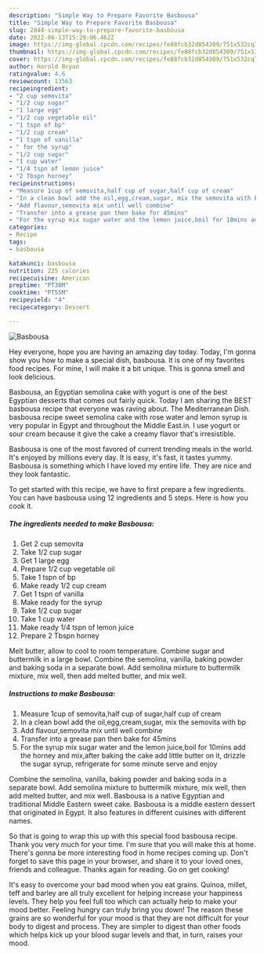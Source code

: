 ```yaml
---
description: "Simple Way to Prepare Favorite Basbousa"
title: "Simple Way to Prepare Favorite Basbousa"
slug: 2844-simple-way-to-prepare-favorite-basbousa
date: 2022-06-13T15:29:06.462Z
image: https://img-global.cpcdn.com/recipes/fe88fcb32d854309/751x532cq70/basbousa-recipe-main-photo.jpg
thumbnail: https://img-global.cpcdn.com/recipes/fe88fcb32d854309/751x532cq70/basbousa-recipe-main-photo.jpg
cover: https://img-global.cpcdn.com/recipes/fe88fcb32d854309/751x532cq70/basbousa-recipe-main-photo.jpg
author: Harold Bryan
ratingvalue: 4.6
reviewcount: 13563
recipeingredient:
- "2 cup semovita"
- "1/2 cup sugar"
- "1 large egg"
- "1/2 cup vegetable oil"
- "1 tspn of bp"
- "1/2 cup cream"
- "1 tspn of vanilla"
- " for the syrup"
- "1/2 cup sugar"
- "1 cup water"
- "1/4 tspn of lemon juice"
- "2 Tbspn horney"
recipeinstructions:
- "Measure 1cup of semovita,half cup of sugar,half cup of cream"
- "In a clean bowl add the oil,egg,cream,sugar, mix the semovita with bp"
- "Add flavour,semovita mix until well combine"
- "Transfer into a grease pan then bake for 45mins"
- "For the syrup mix sugar water and the lemon juice,boil for 10mins add the horney and mix,after baking the cake add little butter on it, drizzle the sugar syrup, refrigerate for some minute serve and enjoy"
categories:
- Recipe
tags:
- basbousa

katakunci: basbousa 
nutrition: 225 calories
recipecuisine: American
preptime: "PT30M"
cooktime: "PT55M"
recipeyield: "4"
recipecategory: Dessert

---
```



![Basbousa](https://img-global.cpcdn.com/recipes/fe88fcb32d854309/751x532cq70/basbousa-recipe-main-photo.jpg)

Hey everyone, hope you are having an amazing day today. Today, I'm gonna show you how to make a special dish, basbousa. It is one of my favorites food recipes. For mine, I will make it a bit unique. This is gonna smell and look delicious.

Basbousa, an Egyptian semolina cake with yogurt is one of the best Egyptian desserts that comes out fairly quick. Today I am sharing the BEST basbousa recipe that everyone was raving about. The Mediterranean Dish. basbousa recipe sweet semolina cake with rose water and lemon syrup is very popular in Egypt and throughout the Middle East.in. I use yogurt or sour cream because it give the cake a creamy flavor that&#39;s irresistible.

Basbousa is one of the most favored of current trending meals in the world. It's enjoyed by millions every day. It is easy, it's fast, it tastes yummy. Basbousa is something which I have loved my entire life. They are nice and they look fantastic.


To get started with this recipe, we have to first prepare a few ingredients. You can have basbousa using 12 ingredients and 5 steps. Here is how you cook it.

<!--inarticleads1-->

##### The ingredients needed to make Basbousa:

1. Get 2 cup semovita
1. Take 1/2 cup sugar
1. Get 1 large egg
1. Prepare 1/2 cup vegetable oil
1. Take 1 tspn of bp
1. Make ready 1/2 cup cream
1. Get 1 tspn of vanilla
1. Make ready  for the syrup
1. Take 1/2 cup sugar
1. Take 1 cup water
1. Make ready 1/4 tspn of lemon juice
1. Prepare 2 Tbspn horney


Melt butter, allow to cool to room temperature. Combine sugar and buttermilk in a large bowl. Combine the semolina, vanilla, baking powder and baking soda in a separate bowl. Add semolina mixture to buttermilk mixture, mix well, then add melted butter, and mix well. 

<!--inarticleads2-->

##### Instructions to make Basbousa:

1. Measure 1cup of semovita,half cup of sugar,half cup of cream
1. In a clean bowl add the oil,egg,cream,sugar, mix the semovita with bp
1. Add flavour,semovita mix until well combine
1. Transfer into a grease pan then bake for 45mins
1. For the syrup mix sugar water and the lemon juice,boil for 10mins add the horney and mix,after baking the cake add little butter on it, drizzle the sugar syrup, refrigerate for some minute serve and enjoy


Combine the semolina, vanilla, baking powder and baking soda in a separate bowl. Add semolina mixture to buttermilk mixture, mix well, then add melted butter, and mix well. Basbousa is a native Egyptian and traditional Middle Eastern sweet cake. Basbousa is a middle eastern dessert that originated in Egypt. It also features in different cuisines with different names. 

So that is going to wrap this up with this special food basbousa recipe. Thank you very much for your time. I'm sure that you will make this at home. There's gonna be more interesting food in home recipes coming up. Don't forget to save this page in your browser, and share it to your loved ones, friends and colleague. Thanks again for reading. Go on get cooking!

It's easy to overcome your bad mood when you eat grains. Quinoa, millet, teff and barley are all truly excellent for helping increase your happiness levels. They help you feel full too which can actually help to make your mood better. Feeling hungry can truly bring you down! The reason these grains are so wonderful for your mood is that they are not difficult for your body to digest and process. They are simpler to digest than other foods which helps kick up your blood sugar levels and that, in turn, raises your mood.
